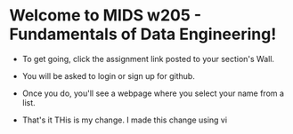 # Welcome to MIDS w205 - Fundamentals of Data Engineering!

- To get going, click the assignment link posted to your section's Wall.

- You will be asked to login or sign up for github.

- Once you do, you'll see a webpage where you select your name from a list. 

- That's it
THis is my change. I made this change using vi
